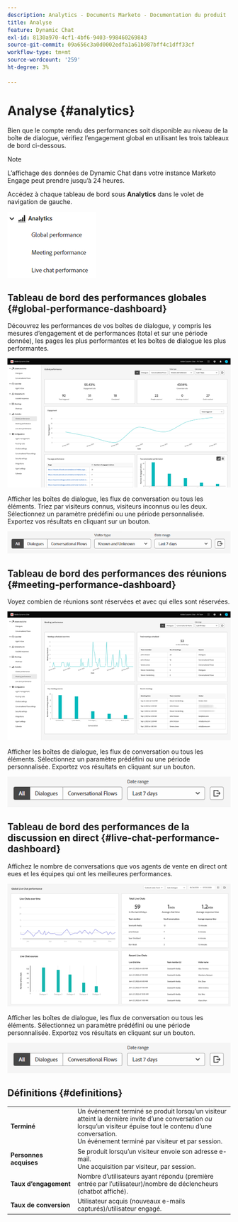 ```yaml
---
description: Analytics - Documents Marketo - Documentation du produit
title: Analyse
feature: Dynamic Chat
exl-id: 8130a970-4cf1-4bf6-9403-998460269843
source-git-commit: 09a656c3a0d0002edfa1a61b987bff4c1dff33cf
workflow-type: tm+mt
source-wordcount: '259'
ht-degree: 3%

---
```


# Analyse {#analytics}

Bien que le compte rendu des performances soit disponible au niveau de la boîte de dialogue, vérifiez l’engagement global en utilisant les trois tableaux de bord ci-dessous.

>[!NOTE]
>
>L’affichage des données de Dynamic Chat dans votre instance Marketo Engage peut prendre jusqu’à 24 heures.

Accédez à chaque tableau de bord sous **Analytics** dans le volet de navigation de gauche.

![](assets/analytics-1.png)

## Tableau de bord des performances globales {#global-performance-dashboard}

Découvrez les performances de vos boîtes de dialogue, y compris les mesures d’engagement et de performances (total et sur une période donnée), les pages les plus performantes et les boîtes de dialogue les plus performantes.

![](assets/analytics-2.png)

Afficher les boîtes de dialogue, les flux de conversation ou tous les éléments. Triez par visiteurs connus, visiteurs inconnus ou les deux. Sélectionnez un paramètre prédéfini ou une période personnalisée. Exportez vos résultats en cliquant sur un bouton.

![](assets/analytics-3.png)

## Tableau de bord des performances des réunions {#meeting-performance-dashboard}

Voyez combien de réunions sont réservées et avec qui elles sont réservées.

![](assets/analytics-4.png)

Afficher les boîtes de dialogue, les flux de conversation ou tous les éléments. Sélectionnez un paramètre prédéfini ou une période personnalisée. Exportez vos résultats en cliquant sur un bouton.

![](assets/analytics-5.png)

## Tableau de bord des performances de la discussion en direct {#live-chat-performance-dashboard}

Affichez le nombre de conversations que vos agents de vente en direct ont eues et les équipes qui ont les meilleures performances.

![](assets/analytics-6.png)

Afficher les boîtes de dialogue, les flux de conversation ou tous les éléments. Sélectionnez un paramètre prédéfini ou une période personnalisée. Exportez vos résultats en cliquant sur un bouton.

![](assets/analytics-7.png)

## Définitions {#definitions}

<table>
<thead>
<tbody>
  <tr>
    <td style="width:30%"><b>Terminé</b></td>
    <td>Un événement terminé se produit lorsqu’un visiteur atteint la dernière invite d’une conversation <i>ou</i> lorsqu’un visiteur épuise tout le contenu d’une conversation.
    <br>Un événement terminé par visiteur et par session.</td>
  </tr>
  <tr>
    <td style="width:30%"><b>Personnes acquises</b></td>
    <td>Se produit lorsqu’un visiteur envoie son adresse e-mail.
    <br>Une acquisition par visiteur, par session.</td>
  </tr>
  <tr>
    <td style="width:30%"><b>Taux d’engagement</b></td>
    <td>Nombre d’utilisateurs ayant répondu (première entrée par l’utilisateur)/nombre de déclencheurs (chatbot affiché).</td>
  </tr>
  <tr>
    <td style="width:30%"><b>Taux de conversion</b></td>
    <td>Utilisateur acquis (nouveaux e-mails capturés)/utilisateur engagé.</td>
  </tr>
</tbody>
</table>
